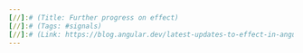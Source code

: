 ```yaml
---
[//]:# (Title: Further progress on effect)
[//]:# (Tags: #signals)
[//]:# (Link: https://blog.angular.dev/latest-updates-to-effect-in-angular-f2d2648defcd)
---
```

